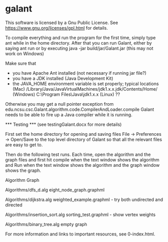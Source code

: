 galant
======

This software is licensed by a Gnu Public License. See
https://www.gnu.org/licenses/gpl.html
for details.

To compile everything and run the program for the first time, simply type
ant
while in the home directory.
After that you can run Galant, either by saying
ant run
or by executing
java -jar build/jar/Galant.jar (this may not work on Windows)

Make sure that
- you have Apache Ant installed (not necessary if running jar file?)
- you have a JDK installed (Java Development Kit)
- the JAVA_HOME environment variable is set properly; typical locations
   (Mac)      /Library/Java/JavaVirtualMachines/jdk1.x.x.jdk/Contents/Home/
   (Windows)  C:\Program Files\Java\jdk1.x.x
   (Linux)    ??

Otherwise you may get a null pointer exception from
     edu.ncsu.csc.Galant.algorithm.code.CompilerAndLoader.compile
Galant needs to be able to fire up a Java compiler while it is running.

*** Testing *** (see testingGalant.docx for more details)

First set the home directory for opening and saving files
      File -> Preferences -> Open/Save
to the top level directory of Galant so that all the relevant files
are easy to get to.

Then do the following test runs. Each time, open the algorithm and the graph
files and first hit compile when the text window shows the algorithm and Run
when the text window shows the algorithm and the graph window shows the
graph.

Algorithm                                     Graph

Algorithms/dfs_d.alg                            eight_node_graph.graphml

Algorithms/dijkstra.alg                         weighted_example.graphml
     - try both undirected and directed

Algorithms/insertion_sort.alg                   sorting_test.graphml
     - show vertex weights

Algorithms/binary_tree.alg                      empty graph

For more information and links to important resources, see 0-index.html.




